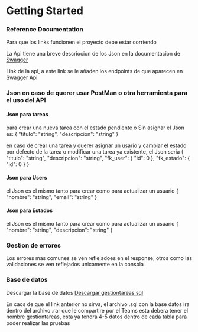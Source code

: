 # Getting Started

### Reference Documentation

Para que los links funcionen el proyecto debe estar corriendo

La Api tiene una breve descriocion de los Json en la documentacion de [Swagger](http://localhost:8080/Gestion/api/v1/swagger-ui/index.html)

Link de la api, a este link se le añaden los endpoints de que aparecen en Swagger [Api](http://localhost:8080/Gestion/api/v1/)

### Json en caso de querer usar PostMan o otra herramienta para el uso del API

#### Json para tareas

para crear una nueva tarea con el estado pendiente o Sin asignar el Json es: 
{
  "titulo": "string",
  "descripcion": "string"
}

en caso de crear una tarea y querer asignar un usario y cambiar el estado por defecto de la tarea o modificar una tarea ya existente, el Json seria 
{
  "titulo": "string",
  "descripcion": "string",
  "fk_user": {
    "id": 0
  },
  "fk_estado": {
    "id": 0
  }
}

#### Json para Users

el Json es el mismo tanto para crear como para actualizar un usuario 
{
  "nombre": "string",
  "email": "string"
}

#### Json para Estados

el Json es el mismo tanto para crear como para actualizar un usuario 
{
  "nombre": "string",
  "descripcion": "string"
}

### Gestion de errores

Los errores mas comunes se ven reflejadoes en el response, otros como las validaciones se ven reflejados unicamente en la consola


### Base de datos

Descargar la base de datos [Descargar gestiontareas.sql](https://github.com/Breiking/PruebaTecnica/releases/download/v1.0.0/gestiontareas.sql)

En caos de que el link anterior no sirva, el archivo .sql con la base datos ira dentro del archivo .rar que le compartire por el Teams esta debera tener el nombre gestiontareas, esta ya tendra 4-5 datos dentro de cada tabla para poder realizar las pruebas
